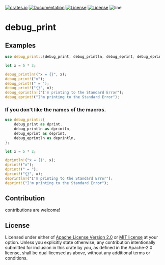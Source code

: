 [![crates.io](https://img.shields.io/crates/v/debug_print.svg)](https://crates.io/crates/debug_print)
[![Documentation](https://docs.rs/debug_print/badge.svg)](https://docs.rs/debug_print)
[![License](https://img.shields.io/badge/license-MIT-0fff0f.svg)](https://opensource.org/licenses/MIT)
[![License](https://img.shields.io/badge/license-APACHE-0fff0f.svg)](https://www.apache.org/licenses/LICENSE-2.0)
![line](https://tokei.rs/b1/github/RustyNixieTube/debug_print)
# debug_print
## Examples
```rust
use debug_print::{debug_print, debug_println, debug_eprint, debug_eprintln};

let x = 5 * 2;

debug_println!("x = {}", x);
debug_print!("x");
debug_print!(" = ");
debug_print!("{}", x);
debug_eprintln!("I'm printing to the Standard Error");
debug_eprint!("I'm printing to the Standard Error");
```

### If you don't like the names of the macros.
```rust
use debug_print::{
    debug_print as dprint,
    debug_println as dprintln,
    debug_eprint as deprint,
    debug_eprintln as deprintln,
};

let x = 5 * 2;

dprintln!("x = {}", x);
dprint!("x");
dprint!(" = ");
dprint!("{}", x);
deprintln!("I'm printing to the Standard Error");
deprint!("I'm printing to the Standard Error");
```
## Contribution
contributions are welcome!

## License
Licensed under either of [Apache License Version 2.0](https://www.apache.org/licenses/LICENSE-2.0) or [MIT license](https://opensource.org/licenses/MIT) at your option.
Unless you explicitly state otherwise, any contribution intentionally submitted for inclusion in this crate by you, as defined in the Apache-2.0 license, shall be dual licensed as above, without any additional terms or conditions.